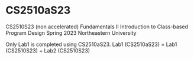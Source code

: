 # CS2510aS23

CS2510S23 (non accelerated)
Fundamentals II
Introduction to Class-based Program Design 
Spring 2023
Northeastern University

Only Lab1 is completed using CS2510aS23. Lab1 (CS2510aS23)  = Lab1 (CS2510S23) + Lab2 (CS2510S23)

